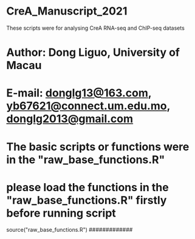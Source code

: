 # CreA_Manuscript_2021
These scripts were for analysing CreA RNA-seq and ChIP-seq datasets

# Author: Dong Liguo, University of Macau
# E-mail: donglg13@163.com, yb67621@connect.um.edu.mo, donglg2013@gmail.com
# The basic scripts or functions were in the "raw_base_functions.R"
# please load the functions in the "raw_base_functions.R" firstly before running script
source("raw_base_functions.R")
#############

